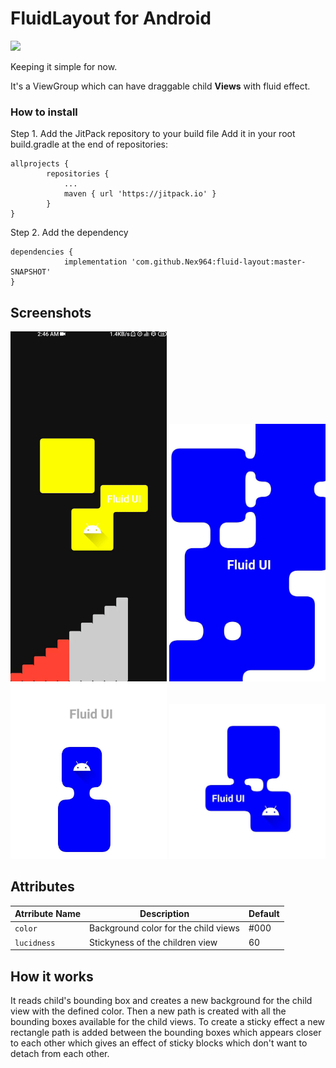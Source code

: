 # FluidLayout for Android
[![](https://jitpack.io/v/Nex964/fluid-layout.svg)](https://jitpack.io/#Nex964/fluid-layout)

Keeping it simple for now.

It's a ViewGroup which can have draggable child <b>Views</b> with fluid effect.

### How to install

Step 1. Add the JitPack repository to your build file
Add it in your root build.gradle at the end of repositories:
```
allprojects {
		repositories {
			...
			maven { url 'https://jitpack.io' }
		}
}
```
Step 2. Add the dependency
```
dependencies {
	        implementation 'com.github.Nex964:fluid-layout:master-SNAPSHOT'
}
```
## Screenshots
<p float="left">
	<img src="screenshots/gif1.gif?raw=true" width=250/>
	<img src="screenshots/ss1.jpg?raw=true" width=250/>
	<img src="screenshots/ss2.jpg?raw=true" width=250/>
	<img src="screenshots/ss3.jpg?raw=true" width=250/>
</p>

## Attributes

| Atrribute Name | Description | Default |
| --- | --- | --- | 
| `color` | Background color for the child views | #000 |
| `lucidness` | Stickyness of the children view | 60 |

## How it works

It reads child's bounding box and creates a new background for the child view with the defined color. Then a new path is created with all the bounding boxes available for the child views.
To create a sticky effect a new rectangle path is added between the bounding boxes which appears closer to each other which gives an effect of sticky blocks which don't want to detach from each other.
